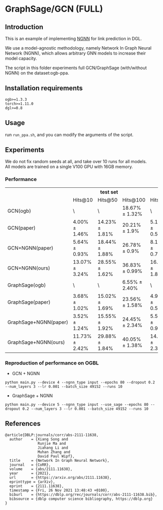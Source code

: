 # GraphSage/GCN (FULL)

## Introduction

This is an example of implementing [NGNN](https://arxiv.org/abs/2111.11638) for link prediction in DGL.

We use a model-agnostic methodology, namely Network In Graph Neural Network (NGNN), which allows arbitrary GNN models to increase their model capacity.

The script in this folder experiments full GCN/GraphSage (with/without NGNN) on the dataset:ogb-ppa.

## Installation requirements
```
ogb>=1.3.3
torch>=1.11.0
dgl>=0.8
```

## Usage

run `run_ppa.sh`, and you can modify the arguments of the script.

## Experiments

We do not fix random seeds at all, and take over 10 runs for all models.  
All models are trained on a single V100 GPU with 16GB memory.

### Performance

<table>
   <tr>
      <th></th>
      <th colspan=3 style="text-align: center;">test set</th>
      <th colspan=3 style="text-align: center;">validation set</th>
      <th>#parameters</th>
   </tr>
   <tr>
      <td></td>
      <td>Hits@10</td>
      <td>Hits@50</td>
      <td>Hits@100</td>
      <td>Hits@10</td>
      <td>Hits@50</td>
      <td>Hits@100</td>
      <td></td>
   </tr>
   <tr>
      <td>GCN(ogb)</td>
      <td>\</td>
      <td>\</td>
      <td>18.67% ± 1.32%</td>
      <td>\</td>
      <td>\</td>
      <td>18.45% ± 1.40%</td>
      <td rowspan=2>278,529</td>
   </tr>
   <tr>
      <td>GCN(paper)</td>
      <td>4.00% ± 1.46%</td>
      <td>14.23% ± 1.81%</td>
      <td>20.21% ± 1.9%</td>
      <td>5.12% ± 0.56%</td>
      <td>14.37% ± 1.05%</td>
      <td>20.92% ± 1.01%</td>
   </tr>
   <tr>
      <td>GCN+NGNN(paper)</td>
      <td>5.64% ± 0.93%</td>
      <td>18.44% ± 1.88%</td>
      <td>26.78% ± 0.9%</td>
      <td>8.14% ± 0.71%</td>
      <td>19.69% ± 0.94%</td>
      <td>27.86% ± 0.81%</td>
      <td rowspan=1>673,281</td>
   </tr>
   <tr>
      <td>GCN+NGNN(ours)</td>
      <td>13.07% ± 3.24%</td>
      <td>28.55% ± 1.62%</td>
      <td>36.83% ± 0.99%</td>
      <td>16.36% ± 1.89%</td>
      <td>30.56% ± 0.72%</td>
      <td>38.34% ± 0.82%</td>
      <td>410,113</td>
   </tr>
   <tr>
      <td>GraphSage(ogb)</td>
      <td>\</td>
      <td>\</td>
      <td>6.55% ± 2.40%</td>
      <td>\</td>
      <td>\</td>
      <td>7.24% ± 2.64%</td>
      <td rowspan=2>424,449</td>
   </tr>
   <tr>
      <td>GraphSage(paper)</td>
      <td>3.68% ± 1.02%</td>
      <td>15.02% ± 1.69%</td>
      <td>23.56% ± 1.58%</td>
      <td>4.94% ± 0.54%</td>
      <td>16.15% ± 1.14%</td>
      <td>23.43% ± 1.39%</td>
   </tr>
   <tr>
      <td>GraphSage+NGNN(paper)</td>
      <td>3.52% ± 1.24%</td>
      <td>15.55% ± 1.92%</td>
      <td>24.45% ± 2.34%</td>
      <td>5.59% ± 0.93%</td>
      <td>17.21% ± 0.69%</td>
      <td>25.42% ± 0.50%</td>
      <td rowspan=1>819,201</td>
   </tr>
   <tr>
      <td>GraphSage+NGNN(ours)</td>
      <td>11.73% ± 2.42%</td>
      <td>29.88% ± 1.84%</td>
      <td>40.05% ± 1.38%</td>
      <td>14.73% ± 2.36%</td>
      <td>31.59% ± 1.72%</td>
      <td>40.58% ± 1.23%</td>
      <td>556,033</td>
   </tr>
</table>

### Reproduction of performance on OGBL

- GCN + NGNN
```{.bash}
python main.py --device 4 --ngnn_type input --epochs 80 --dropout 0.2 --num_layers 3 --lr 0.001 --batch_size 49152 --runs 10
```

- GraphSage + NGNN
```{.bash}
python main.py --device 5 --ngnn_type input --use_sage --epochs 80 --dropout 0.2 --num_layers 3 --lr 0.001 --batch_size 49152 --runs 10
```

## References

```{.tex}
@article{DBLP:journals/corr/abs-2111-11638,
  author    = {Xiang Song and
               Runjie Ma and
               Jiahang Li and
               Muhan Zhang and
               David Paul Wipf},
  title     = {Network In Graph Neural Network},
  journal   = {CoRR},
  volume    = {abs/2111.11638},
  year      = {2021},
  url       = {https://arxiv.org/abs/2111.11638},
  eprinttype = {arXiv},
  eprint    = {2111.11638},
  timestamp = {Fri, 26 Nov 2021 13:48:43 +0100},
  biburl    = {https://dblp.org/rec/journals/corr/abs-2111-11638.bib},
  bibsource = {dblp computer science bibliography, https://dblp.org}
}
```
